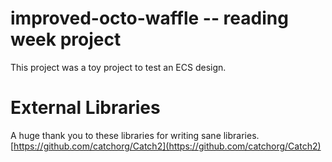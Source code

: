 # improved-octo-waffle -- reading week project
This project was a toy project to test an ECS design.

# External Libraries
A huge thank you to these libraries for writing sane libraries.
[https://github.com/catchorg/Catch2](https://github.com/catchorg/Catch2)
